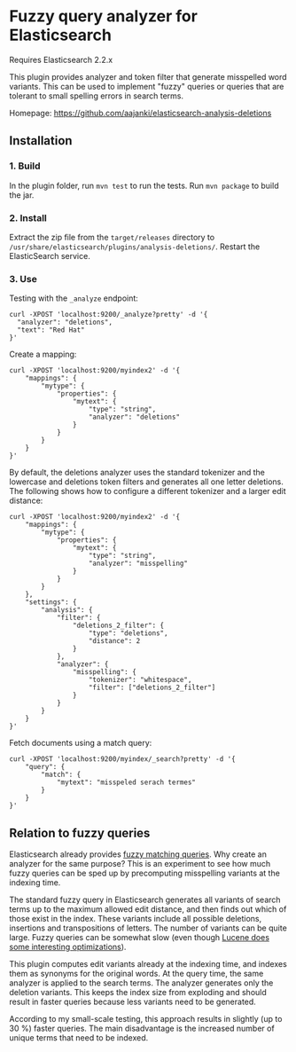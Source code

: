 Fuzzy query analyzer for Elasticsearch
======================================

Requires Elasticsearch 2.2.x

This plugin provides analyzer and token filter that generate
misspelled word variants. This can be used to implement "fuzzy"
queries or queries that are tolerant to small spelling errors in
search terms.

Homepage: https://github.com/aajanki/elasticsearch-analysis-deletions

## Installation ##

### 1. Build ###
	
In the plugin folder, run `mvn test` to run the tests. Run `mvn
package` to build the jar.

### 2. Install ###
	
Extract the zip file from the `target/releases` directory to
`/usr/share/elasticsearch/plugins/analysis-deletions/`.
Restart the ElasticSearch service.
	
### 3. Use ###

Testing with the `_analyze` endpoint:

```
curl -XPOST 'localhost:9200/_analyze?pretty' -d '{
  "analyzer": "deletions",
  "text": "Red Hat"
}'
```

Create a mapping:

```
curl -XPOST 'localhost:9200/myindex2' -d '{
    "mappings": {
        "mytype": {
            "properties": {
                "mytext": {
                    "type": "string",
                    "analyzer": "deletions"
                }
            }
        }
    }
}'
```

By default, the deletions analyzer uses the standard tokenizer and the
lowercase and deletions token filters and generates all one letter
deletions. The following shows how to configure a different tokenizer
and a larger edit distance:

```
curl -XPOST 'localhost:9200/myindex2' -d '{
    "mappings": {
        "mytype": {
            "properties": {
                "mytext": {
                    "type": "string",
                    "analyzer": "misspelling"
                }
            }
        }
    },
    "settings": {
        "analysis": {
            "filter": {
                "deletions_2_filter": {
                    "type": "deletions",
                    "distance": 2
                }
            },
            "analyzer": {
                "misspelling": {
                    "tokenizer": "whitespace",
                    "filter": ["deletions_2_filter"]
                }
            }
        }
    }
}'
```

Fetch documents using a match query:

```
curl -XPOST 'localhost:9200/myindex/_search?pretty' -d '{
    "query": {
        "match": {
            "mytext": "misspeled serach termes"
        }
    }
}'
```

## Relation to fuzzy queries ##

Elasticsearch already provides [fuzzy matching
queries](https://www.elastic.co/guide/en/elasticsearch/reference/2.2/query-dsl-match-query.html#query-dsl-match-query-fuzziness).
Why create an analyzer for the same purpose? This is an experiment to
see how much fuzzy queries can be sped up by precomputing misspelling
variants at the indexing time.

The standard fuzzy query in Elasticsearch generates all variants of
search terms up to the maximum allowed edit distance, and then finds
out which of those exist in the index. These variants include all
possible deletions, insertions and transpositions of letters. The
number of variants can be quite large. Fuzzy queries can be somewhat
slow (even though [Lucene does some interesting
optimizations](http://blog.mikemccandless.com/2011/03/lucenes-fuzzyquery-is-100-times-faster.html)).

This plugin computes edit variants already at the indexing time, and
indexes them as synonyms for the original words. At the query time,
the same analyzer is applied to the search terms. The analyzer
generates only the deletion variants. This keeps the index size from
exploding and should result in faster queries because less variants
need to be generated.

According to my small-scale testing, this approach results in slightly
(up to 30 %) faster queries. The main disadvantage is the increased
number of unique terms that need to be indexed.
